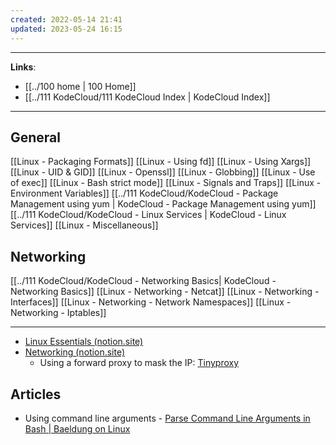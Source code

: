 ```yaml
---
created: 2022-05-14 21:41
updated: 2023-05-24 16:15
---
```

---
**Links**: 
- [[../100 home | 100 Home]]
- [[../111 KodeCloud/111 KodeCloud Index | KodeCloud Index]]

---
## General
[[Linux - Packaging Formats]]
[[Linux - Using fd]]
[[Linux - Using Xargs]]
[[Linux - UID & GID]]
[[Linux - Openssl]]
[[Linux - Globbing]]
[[Linux - Use of exec]]
[[Linux - Bash strict mode]]
[[Linux - Signals and Traps]]
[[Linux - Environment Variables]]
[[../111 KodeCloud/KodeCloud - Package Management using yum | KodeCloud - Package Management using yum]]
[[../111 KodeCloud/KodeCloud - Linux Services | KodeCloud - Linux Services]]
[[Linux - Miscellaneous]]

## Networking
[[../111 KodeCloud/KodeCloud - Networking Basics| KodeCloud - Networking Basics]]
[[Linux - Networking - Netcat]]
[[Linux - Networking - Interfaces]]
[[Linux - Networking - Network Namespaces]]
[[Linux - Networking - Iptables]]

---

- [Linux Essentials (notion.site)](https://sarthaknarayan.notion.site/Linux-Essentials-9cc9dc1d928a474fb6458b019a0d576e)
- [Networking (notion.site)](https://sarthaknarayan.notion.site/Networking-f2f75f5807624e99b08e0d4c821559b6)
	- Using a forward proxy to mask the IP: [Tinyproxy](http://tinyproxy.github.io/)

## Articles
- Using command line arguments - [Parse Command Line Arguments in Bash | Baeldung on Linux](https://www.baeldung.com/linux/bash-parse-command-line-arguments)